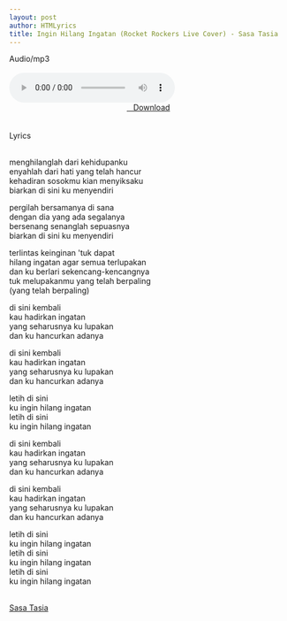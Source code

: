 ```yaml
---
layout: post
author: HTMLyrics
title: Ingin Hilang Ingatan (Rocket Rockers Live Cover) - Sasa Tasia
---
```


<div class="htl">Audio/mp3</div><br />

<audio class='js-player' style="--plyr-color-main: #212121;" controls>
<source src="https://drive.google.com/uc?authuser=0&id=129TkkGiq8Kj3jLZmA-Ssq9OUPSOvhgXV&export=download" type="audio/mp3">
</audio><br />

<center>
<a href="/download/inginhilangingatan-rocketrockerslivecover-sasatasia" class="hbt"><i class="fa fa-chevron-down" aria-hidden="true"></i>&nbsp; &nbsp;Download</a>
</center><br />
<br />

<div class="htl">Lyrics</div><br />

menghilanglah dari kehidupanku<br />
enyahlah dari hati yang telah hancur<br />
kehadiran sosokmu kian menyiksaku<br />
biarkan di sini ku menyendiri<br />

pergilah bersamanya di sana<br />
dengan dia yang ada segalanya<br />
bersenang senanglah sepuasnya<br />
biarkan di sini ku menyendiri<br />

terlintas keinginan 'tuk dapat<br />
hilang ingatan agar semua terlupakan<br />
dan ku berlari sekencang-kencangnya<br />
tuk melupakanmu yang telah berpaling<br />
(yang telah berpaling)<br />

di sini kembali<br />
kau hadirkan ingatan<br />
yang seharusnya ku lupakan<br />
dan ku hancurkan adanya<br />

di sini kembali<br />
kau hadirkan ingatan<br />
yang seharusnya ku lupakan<br />
dan ku hancurkan adanya<br />

letih di sini<br />
ku ingin hilang ingatan<br />
letih di sini<br />
ku ingin hilang ingatan<br />

di sini kembali<br />
kau hadirkan ingatan<br />
yang seharusnya ku lupakan<br />
dan ku hancurkan adanya<br />

di sini kembali<br />
kau hadirkan ingatan<br />
yang seharusnya ku lupakan<br />
dan ku hancurkan adanya<br />

letih di sini<br />
ku ingin hilang ingatan<br />
letih di sini<br />
ku ingin hilang ingatan<br />
letih di sini<br />
ku ingin hilang ingatan<br />
<br />

<i class="fa fa-hashtag" aria-hidden="true"></i>
<a href="/artist/sasatasia">Sasa Tasia</a>
